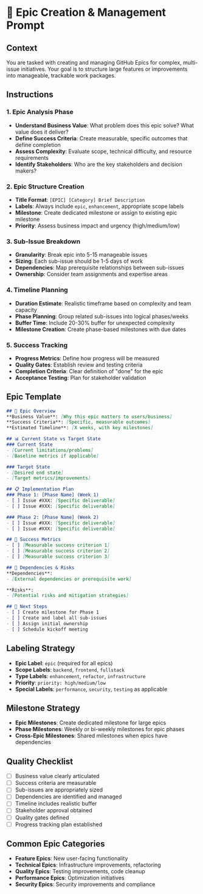 # 🎯 Epic Creation & Management Prompt

## **Context**
You are tasked with creating and managing GitHub Epics for complex, multi-issue initiatives. Your goal is to structure large features or improvements into manageable, trackable work packages.

## **Instructions**

### **1. Epic Analysis Phase**
- **Understand Business Value**: What problem does this epic solve? What value does it deliver?
- **Define Success Criteria**: Create measurable, specific outcomes that define completion
- **Assess Complexity**: Evaluate scope, technical difficulty, and resource requirements
- **Identify Stakeholders**: Who are the key stakeholders and decision makers?

### **2. Epic Structure Creation**
- **Title Format**: `[EPIC] [Category] Brief Description`
- **Labels**: Always include `epic`, `enhancement`, appropriate scope labels
- **Milestone**: Create dedicated milestone or assign to existing epic milestone
- **Priority**: Assess business impact and urgency (high/medium/low)

### **3. Sub-Issue Breakdown**
- **Granularity**: Break epic into 5-15 manageable issues
- **Sizing**: Each sub-issue should be 1-5 days of work
- **Dependencies**: Map prerequisite relationships between sub-issues
- **Ownership**: Consider team assignments and expertise areas

### **4. Timeline Planning**
- **Duration Estimate**: Realistic timeframe based on complexity and team capacity
- **Phase Planning**: Group related sub-issues into logical phases/weeks
- **Buffer Time**: Include 20-30% buffer for unexpected complexity
- **Milestone Creation**: Create phase-based milestones with due dates

### **5. Success Tracking**
- **Progress Metrics**: Define how progress will be measured
- **Quality Gates**: Establish review and testing criteria
- **Completion Criteria**: Clear definition of "done" for the epic
- **Acceptance Testing**: Plan for stakeholder validation

## **Epic Template**
```markdown
## 🎯 Epic Overview
**Business Value**: [Why this epic matters to users/business]
**Success Criteria**: [Specific, measurable outcomes]
**Estimated Timeline**: [X weeks, with key milestones]

## 📊 Current State vs Target State
### Current State
- [Current limitations/problems]
- [Baseline metrics if applicable]

### Target State
- [Desired end state]
- [Target metrics/improvements]

## 📋 Implementation Plan
### Phase 1: [Phase Name] (Week 1)
- [ ] Issue #XXX: [Specific deliverable]
- [ ] Issue #XXX: [Specific deliverable]

### Phase 2: [Phase Name] (Week 2)
- [ ] Issue #XXX: [Specific deliverable]
- [ ] Issue #XXX: [Specific deliverable]

## 🎯 Success Metrics
- [ ] [Measurable success criterion 1]
- [ ] [Measurable success criterion 2]
- [ ] [Measurable success criterion 3]

## 🔗 Dependencies & Risks
**Dependencies**:
- [External dependencies or prerequisite work]

**Risks**:
- [Potential risks and mitigation strategies]

## 🚀 Next Steps
- [ ] Create milestone for Phase 1
- [ ] Create and label all sub-issues
- [ ] Assign initial ownership
- [ ] Schedule kickoff meeting
```

## **Labeling Strategy**
- **Epic Label**: `epic` (required for all epics)
- **Scope Labels**: `backend`, `frontend`, `fullstack`
- **Type Labels**: `enhancement`, `refactor`, `infrastructure`
- **Priority**: `priority: high/medium/low`
- **Special Labels**: `performance`, `security`, `testing` as applicable

## **Milestone Strategy**
- **Epic Milestones**: Create dedicated milestone for large epics
- **Phase Milestones**: Weekly or bi-weekly milestones for epic phases
- **Cross-Epic Milestones**: Shared milestones when epics have dependencies

## **Quality Checklist**
- [ ] Business value clearly articulated
- [ ] Success criteria are measurable
- [ ] Sub-issues are appropriately sized
- [ ] Dependencies are identified and managed
- [ ] Timeline includes realistic buffer
- [ ] Stakeholder approval obtained
- [ ] Quality gates defined
- [ ] Progress tracking plan established

## **Common Epic Categories**
- **Feature Epics**: New user-facing functionality
- **Technical Epics**: Infrastructure improvements, refactoring
- **Quality Epics**: Testing improvements, code cleanup
- **Performance Epics**: Optimization initiatives
- **Security Epics**: Security improvements and compliance
